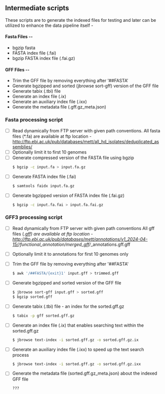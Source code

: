 ## Intermediate scripts

These scripts are to generate the indexed files for testing and later can be utilized to enhance the data pipeline
itself -

#### Fasta Files --
* bgzip fasta
* FASTA index file (.fai)
* bgzip FASTA index file (.fai.gz)
#### GFF Files --
* Trim the GFF file by removing everything after ‘##FASTA’
* Generate bgzipped and sorted (jbrowse sort-gff) version of the GFF file
* Generate tabix (.tbi) file
*  Generate an index file (.ix)
* Generate an auxiliary index file (.ixx)
* Generate the metadata file (.gff.gz_meta.json)

### Fasta processing script

- [ ] Read dynamically from FTP server with given path conventions.
      All fasta files (*.fa) are available at ftp location - http://ftp.ebi.ac.uk/pub/databases/mett/all_hd_isolates/deduplicated_assemblies/
- [ ] Optionally limit it to first 10 genomes
- [ ] Generate compressed version of the FASTA file using bgzip
  ```bash 
  $ bgzip -c input.fa > input.fa.gz
  ```
- [ ] Generate FASTA index file (.fai)
  ```bash 
  $ samtools faidx input.fa.gz
  ```
- [ ] Generate bgzipped version of FASTA index file (.fai.gz)
  ```bash 
  $ bgzip -c input.fa.fai > input.fa.fai.gz
  ```

### GFF3 processing script

- [ ] Read dynamically from FTP server with given path conventions
      All gff files (*.gff) are available at ftp location - 
        http://ftp.ebi.ac.uk/pub/databases/mett/annotations/v1_2024-04-15/<isolate-name>/functional_annotation/merged_gff/*_annotations.gff.gff
- [ ] Optionally limit it to annotations for first 10 genomes only
- [ ] Trim the GFF file by removing everything after '##FASTA'
  ```bash 
  $ awk '/##FASTA/{exit}1' input.gff > trimmed.gff
  ```
- [ ] Generate bgzipped and sorted version of the GFF file
  ```bash 
  $ jbrowse sort-gff input.gff > sorted.gff
  $ bgzip sorted.gff
  ```
- [ ] Generate tabix (.tbi) file - an index for the sorted.gff.gz
  ```bash 
  $ tabix -p gff sorted.gff.gz
  ```
- [ ] Generate an index file (.ix) that enables searching text within the sorted.gff.gz
  ```bash 
  $ jbrowse text-index -i sorted.gff.gz -o sorted.gff.gz.ix
  ```
- [ ] Generate an auxiliary index file (.ixx) to speed up the text search process
  ```bash 
  $ jbrowse text-index -i sorted.gff.gz -o sorted.gff.gz.ixx
  ```
- [ ] Generate the metadata file (sorted.gff.gz_meta.json) about the indexed GFF file
  ```bash 
  ??? 
  ```


